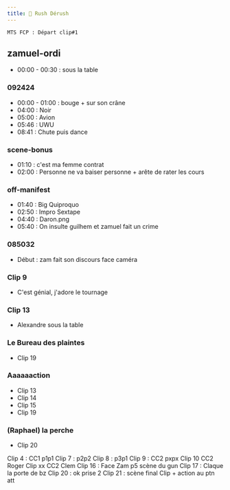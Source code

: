 ```yaml
---
title: 💾 Rush Dérush
---
```

```
MTS FCP : Départ clip#1
```
## zamuel-ordi
- 00:00 - 00:30 : sous la table

### 092424
- 00:00 - 01:00 : bouge + sur son crâne
- 04:00 : Noir
- 05:00 : Avion
- 05:46 : UWU
- 08:41 : Chute puis dance

### scene-bonus
- 01:10 : c'est ma femme contrat
- 02:00 : Personne ne va baiser personne + arête de rater les cours 

### off-manifest
- 01:40 : Big Quiproquo
- 02:50 : Impro Sextape
- 04:40 : Daron.png
- 05:40 : On insulte guilhem et zamuel fait un crime
### 085032
- Début : zam fait son discours face caméra
### Clip 9
- C'est génial, j'adore le tournage
### Clip 13
- Alexandre sous la table
### Le Bureau des plaintes
- Clip 19
### Aaaaaaction
- Clip 13
- Clip 14
- Clip 15
- Clip 19
### (Raphael) la perche
- Clip 20

Clip 4 : CC1 p1p1
Clip 7 : p2p2
Clip 8 : p3p1
Clip 9 : CC2 pxpx
Clip 10 CC2 Roger
Clip xx CC2 Clem
Clip 16 : Face Zam p5 scène du gun
Clip 17 : Claque la porte de bz
Clip 20 : ok prise 2
Clip 21 : scène final Clip + action au ptn att